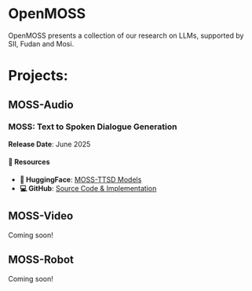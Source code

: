 # OpenMOSS
OpenMOSS presents a collection of our research on LLMs, supported by SII, Fudan and Mosi.


# Projects:

## MOSS-Audio
### MOSS: Text to Spoken Dialogue Generation
**Release Date**: June 2025
#### 🔗 Resources
- **🤗 HuggingFace**: [MOSS-TTSD Models](https://huggingface.co/fnlp/MOSS-TTSD-v0.5)
- **💻 GitHub**: [Source Code & Implementation](https://github.com/OpenMOSS/MOSS-TTSD)
## MOSS-Video
Coming soon!
## MOSS-Robot
Coming soon!
